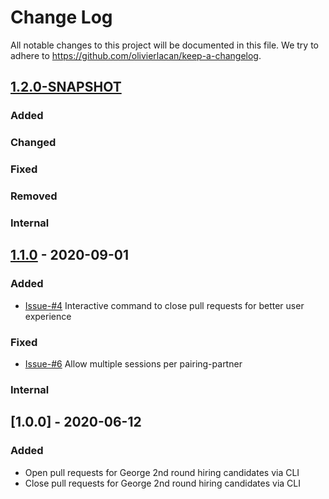 # Change Log
All notable changes to this project will be documented in this file. We try to 
adhere to https://github.com/olivierlacan/keep-a-changelog.

## [1.2.0-SNAPSHOT]

### Added

### Changed

### Fixed

### Removed

### Internal

## [1.1.0] - 2020-09-01

### Added
- [Issue-#4] Interactive command to close pull requests for better user experience

### Fixed
- [Issue-#6] Allow multiple sessions per pairing-partner

### Internal

## [1.0.0] - 2020-06-12

### Added
- Open pull requests for George 2nd round hiring candidates via CLI
- Close pull requests for George 2nd round hiring candidates via CLI

[1.2.0-SNAPSHOT]: https://github.beeone.at/George/georgebackend/compare/release-1.1.0...master
[1.1.0]: https://github.beeone.at/George/georgebackend/compare/release-1.0.0...release-1.1.0
[Issue-#4]: https://github.com/ClausPolanka/github-pr-factory/issues/4
[Issue-#6]: https://github.com/ClausPolanka/github-pr-factory/issues/6
